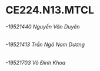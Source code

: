 # CE224.N13.MTCL

###### -19521440 Nguyễn Văn Duyên
###### -19521413 Trần Ngô Nam Dương
###### -19521703 Võ Đinh Khoa
